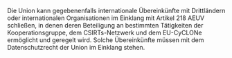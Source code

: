 Die Union kann gegebenenfalls internationale Übereinkünfte mit Drittländern oder internationalen Organisationen im Einklang mit Artikel 218 AEUV schließen, in denen deren Beteiligung an bestimmten Tätigkeiten der Kooperationsgruppe, dem CSIRTs-Netzwerk und dem EU-CyCLONe ermöglicht und geregelt wird. Solche Übereinkünfte müssen mit dem Datenschutzrecht der Union im Einklang stehen.
